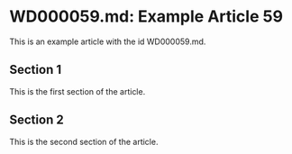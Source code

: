 # WD000059.md: Example Article 59

This is an example article with the id WD000059.md.
## Section 1

This is the first section of the article.
## Section 2

This is the second section of the article.
